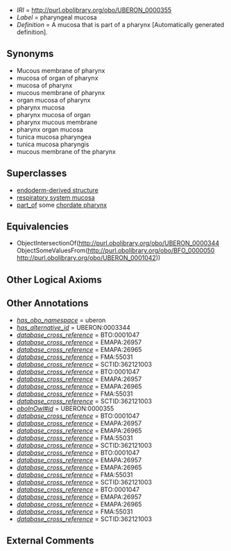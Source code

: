  * *IRI* = http://purl.obolibrary.org/obo/UBERON_0000355
 * *Label* = pharyngeal mucosa
 * *Definition* = A mucosa that is part of a pharynx [Automatically generated definition].

## Synonyms

 * Mucous membrane of pharynx
 * mucosa of organ of pharynx
 * mucosa of pharynx
 * mucous membrane of pharynx
 * organ mucosa of pharynx
 * pharynx mucosa
 * pharynx mucosa of organ
 * pharynx mucous membrane
 * pharynx organ mucosa
 * tunica mucosa pharyngea
 * tunica mucosa pharyngis
 * mucous membrane of the pharynx

## Superclasses

 * [endoderm-derived structure](../../UBERON/19/UBERON_0004119.md)
 * [respiratory system mucosa](../../UBERON/85/UBERON_0004785.md)
 * [part_of](../../BFO/50/BFO_0000050.md) some [chordate pharynx](../../UBERON/42/UBERON_0001042.md)

## Equivalencies

 * ObjectIntersectionOf(<http://purl.obolibrary.org/obo/UBERON_0000344> ObjectSomeValuesFrom(<http://purl.obolibrary.org/obo/BFO_0000050> <http://purl.obolibrary.org/obo/UBERON_0001042>))

## Other Logical Axioms


## Other Annotations

 * *[has_obo_namespace](../../ce/oboInOwl#hasOBONamespace.md)* = uberon
 * *[has_alternative_id](../../Id/oboInOwl#hasAlternativeId.md)* = UBERON:0003344
 * *[database_cross_reference](../../ef/oboInOwl#hasDbXref.md)* = BTO:0001047
 * *[database_cross_reference](../../ef/oboInOwl#hasDbXref.md)* = EMAPA:26957
 * *[database_cross_reference](../../ef/oboInOwl#hasDbXref.md)* = EMAPA:26965
 * *[database_cross_reference](../../ef/oboInOwl#hasDbXref.md)* = FMA:55031
 * *[database_cross_reference](../../ef/oboInOwl#hasDbXref.md)* = SCTID:362121003
 * *[database_cross_reference](../../ef/oboInOwl#hasDbXref.md)* = BTO:0001047
 * *[database_cross_reference](../../ef/oboInOwl#hasDbXref.md)* = EMAPA:26957
 * *[database_cross_reference](../../ef/oboInOwl#hasDbXref.md)* = EMAPA:26965
 * *[database_cross_reference](../../ef/oboInOwl#hasDbXref.md)* = FMA:55031
 * *[database_cross_reference](../../ef/oboInOwl#hasDbXref.md)* = SCTID:362121003
 * *[oboInOwl#id](../../id/oboInOwl#id.md)* = UBERON:0000355
 * *[database_cross_reference](../../ef/oboInOwl#hasDbXref.md)* = BTO:0001047
 * *[database_cross_reference](../../ef/oboInOwl#hasDbXref.md)* = EMAPA:26957
 * *[database_cross_reference](../../ef/oboInOwl#hasDbXref.md)* = EMAPA:26965
 * *[database_cross_reference](../../ef/oboInOwl#hasDbXref.md)* = FMA:55031
 * *[database_cross_reference](../../ef/oboInOwl#hasDbXref.md)* = SCTID:362121003
 * *[database_cross_reference](../../ef/oboInOwl#hasDbXref.md)* = BTO:0001047
 * *[database_cross_reference](../../ef/oboInOwl#hasDbXref.md)* = EMAPA:26957
 * *[database_cross_reference](../../ef/oboInOwl#hasDbXref.md)* = EMAPA:26965
 * *[database_cross_reference](../../ef/oboInOwl#hasDbXref.md)* = FMA:55031
 * *[database_cross_reference](../../ef/oboInOwl#hasDbXref.md)* = SCTID:362121003
 * *[database_cross_reference](../../ef/oboInOwl#hasDbXref.md)* = BTO:0001047
 * *[database_cross_reference](../../ef/oboInOwl#hasDbXref.md)* = EMAPA:26957
 * *[database_cross_reference](../../ef/oboInOwl#hasDbXref.md)* = EMAPA:26965
 * *[database_cross_reference](../../ef/oboInOwl#hasDbXref.md)* = FMA:55031
 * *[database_cross_reference](../../ef/oboInOwl#hasDbXref.md)* = SCTID:362121003

## External Comments

